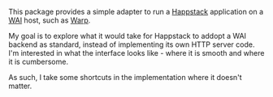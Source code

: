 This package provides a simple adapter to run a [Happstack][1]
application on a [WAI][2] host, such as [Warp][3].

My goal is to explore what it would take for Happstack
to addopt a WAI backend as standard, instead of implementing
its own HTTP server code. I'm interested in what the interface
looks like - where it is smooth and where it is cumbersome.

As such, I take some shortcuts in the implementation where
it doesn't matter.

[1]: http://happstack.com
[2]: http://hackage.haskell.org/package/wai
[3]: http://hackage.haskell.org/package/warp
